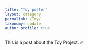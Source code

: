 ```yaml
---
title: "Toy poster"
layout: category
permalink: /Toy/
taxonomy: update
author_profile: true
---
```

This is a post about the Toy Project. 🔥
